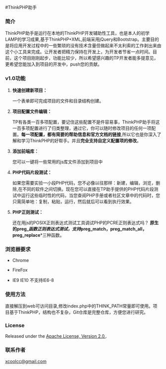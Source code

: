 #ThinkPHP助手

### 简介

ThinkPHP助手是运行在本地的ThinkPHP开发辅助性工具，也是本人的初学LAMP的学习成果,基于ThinkPHP+XML,前端采用jQuery和Bootstrap。主要目的是将应用开发过程中的一些繁琐的没有技术含量但做起来不太利索的工作剥出来由这个小工具来完成。让开发者把精力保持在开发上，为开发者节省一点时间。目前，这个项目刚刚起步，功能比较少，所以希望感兴趣的TP开发者能多提意见，更希望您能加入到项目的开发中，push您的贡献。

### v1.0功能
1. **快速创建新项目：**

	一个表单即可完成项目的文件和目录结构创建。

2. **项目配置文件编辑：**

	TP有各类一百多项配置，要记住这些配置不是件容易事，ThinkPHP助手将这一百多项配置进行了归类整理，通过它，你可以随时修改项目的任何一项配置。**每一项配置，都有简要的帮助信息和官方文档的链接**,所以它也是你深入了解和学习ThinkPHP的好帮手。并且**完全支持自定义配置项的修改**。

3. **添加前端库：**

	您可以一键将一些常用的js库文件添加到项目中

4. **PHP代码片段测试：**

	如果您需要实验一小段PHP代码，您不必像以往那样：新建，编辑，浏览，删除,在不同的软件之间切换。现在您可以直接在TP助手提供的PHP代码片段测试中运行这些临时性的代码，当您查阅PHP手册或者社区文章中的代码时，您只需简单地：复制，粘贴，运行，然后就后可以看到执行效果。

5. **PHP正则测试：**

	还在用js的POSIX正则表达式测试工具调试PHP的PCRE正则表达式吗？
	**原生的preg_***函数正则表达式测试，支持***preg_match，preg_match_all，preg_replace***三种函数。

### 浏览器要求
* Chrome

* FireFox

* IE9 IE10
  不支持IE6-8

### 使用方法
直接解压到web可访问目录,修改index.php中的THINK_PATH常量即可使用。项目基于ThinkPHP，结构也不复杂，Git仓库是完整仓库，方便您进行研究。

### License
Released under the [Apache License, Version 2.0.](http://www.apache.org/licenses/LICENSE-2.0).

### 联系作者

xcoolcc@gmail.com